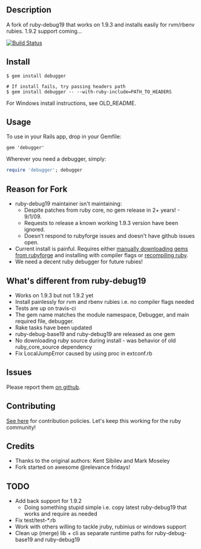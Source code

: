 ## Description
A fork of ruby-debug19 that works on 1.9.3 and installs easily for rvm/rbenv rubies. 1.9.2 support
coming...

[![Build Status](https://secure.travis-ci.org/cldwalker/debugger.png?branch=master)](http://travis-ci.org/cldwalker/log_buddy)

## Install

    $ gem install debugger

    # If install fails, try passing headers path
    $ gem install debugger -- --with-ruby-include=PATH_TO_HEADERS

For Windows install instructions, see OLD\_README.

## Usage

To use in your Rails app, drop in your Gemfile:

    gem 'debugger'

Wherever you need a debugger, simply:
```ruby
require 'debugger'; debugger
```

## Reason for Fork

* ruby-debug19 maintainer isn't maintaining:
  * Despite patches from ruby core, no gem release in 2+ years! - 9/1/09.
  * Requests to release a known working 1.9.3 version have been ignored.
  * Doesn't respond to rubyforge issues and doesn't have github issues open.
* Current install is painful. Requires either [manually downloading gems from rubyforge](
  http://blog.wyeworks.com/2011/11/1/ruby-1-9-3-and-ruby-debug) and installing with compiler flags
  or [recompiling
  ruby](http://blog.sj26.com/post/12146951658/updated-using-ruby-debug-on-ruby-1-9-3-p0).
* We need a decent ruby debugger for future rubies!

## What's different from ruby-debug19

* Works on 1.9.3 but not 1.9.2 yet
* Install painlessly for rvm and rbenv rubies i.e. no compiler flags needed
* Tests are up on travis-ci
* The gem name matches the module namespace, Debugger, and main required file, debugger.
* Rake tasks have been updated
* ruby-debug-base19 and ruby-debug19 are released as one gem
* No downloading ruby source during install - was behavior of old ruby_core_source dependency
* Fix LocalJumpError caused by using proc in extconf.rb

## Issues
Please report them [on github](http://github.com/cldwalker/debugger/issues).

## Contributing
[See here](http://tagaholic.me/contributing.html) for contribution policies.
Let's keep this working for the ruby community!

## Credits

* Thanks to the original authors: Kent Sibilev and Mark Moseley
* Fork started on awesome @relevance fridays!

## TODO

* Add back support for 1.9.2
  * Doing something stupid simple i.e. copy latest ruby-debug19 that works and require as needed
* Fix test/test-*.rb
* Work with others willing to tackle jruby, rubinius or windows support
* Clean up (merge) lib + cli as separate runtime paths for ruby-debug-base19 and ruby-debug19
